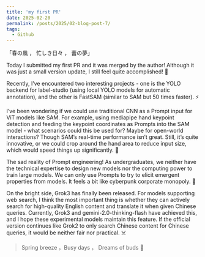 ```yaml
---
title: 'my first PR'
date: 2025-02-20
permalink: /posts/2025/02-blog-post-7/
tags:
  - Github
---
```


「春の風 ， 忙しき日々 ， 蕾の夢」

Today I submitted my first PR and it was merged by the author! Although it was just a small version update, I still feel quite accomplished! 🎉

Recently, I’ve encountered two interesting projects - one is the YOLO backend for label-studio (using local YOLO models for automatic annotation), and the other is FastSAM (similar to SAM but 50 times faster). ⚡

I’ve been wondering if we could use traditional CNN as a Prompt input for ViT models like SAM. For example, using mediapipe hand keypoint detection and feeding the keypoint coordinates as Prompts into the SAM model - what scenarios could this be used for? Maybe for open-world interactions? Though SAM’s real-time performance isn’t great. Still, it’s quite innovative, or we could crop around the hand area to reduce input size, which would speed things up significantly. 🤔

The sad reality of Prompt engineering! As undergraduates, we neither have the technical expertise to design new models nor the computing power to train large models. We can only use Prompts to try to elicit emergent properties from models. It feels a bit like cyberpunk corporate monopoly. 💭

On the bright side, Grok3 has finally been released. For models supporting web search, I think the most important thing is whether they can actively search for high-quality English content and translate it when given Chinese queries. Currently, Grok3 and gemini-2.0-thinking-flash have achieved this, and I hope these experimental models maintain this feature. If the official version continues like Grok2 to only search Chinese content for Chinese queries, it would be neither fair nor practical. ☠️


> Spring breeze ，Busy days ， Dreams of buds 🌿

